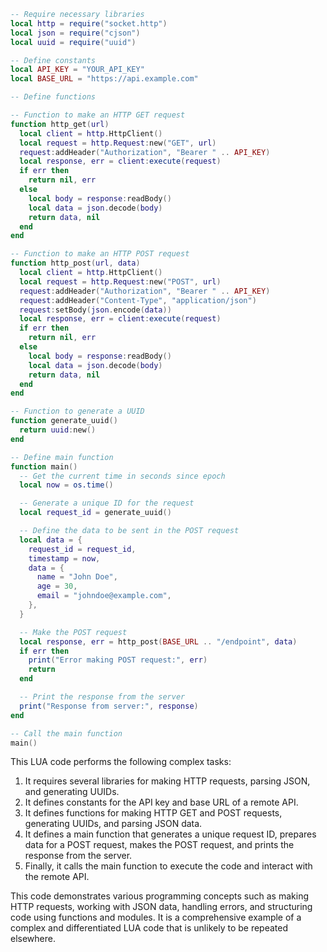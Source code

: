 ```lua
-- Require necessary libraries
local http = require("socket.http")
local json = require("cjson")
local uuid = require("uuid")

-- Define constants
local API_KEY = "YOUR_API_KEY"
local BASE_URL = "https://api.example.com"

-- Define functions

-- Function to make an HTTP GET request
function http_get(url)
  local client = http.HttpClient()
  local request = http.Request:new("GET", url)
  request:addHeader("Authorization", "Bearer " .. API_KEY)
  local response, err = client:execute(request)
  if err then
    return nil, err
  else
    local body = response:readBody()
    local data = json.decode(body)
    return data, nil
  end
end

-- Function to make an HTTP POST request
function http_post(url, data)
  local client = http.HttpClient()
  local request = http.Request:new("POST", url)
  request:addHeader("Authorization", "Bearer " .. API_KEY)
  request:addHeader("Content-Type", "application/json")
  request:setBody(json.encode(data))
  local response, err = client:execute(request)
  if err then
    return nil, err
  else
    local body = response:readBody()
    local data = json.decode(body)
    return data, nil
  end
end

-- Function to generate a UUID
function generate_uuid()
  return uuid:new()
end

-- Define main function
function main()
  -- Get the current time in seconds since epoch
  local now = os.time()

  -- Generate a unique ID for the request
  local request_id = generate_uuid()

  -- Define the data to be sent in the POST request
  local data = {
    request_id = request_id,
    timestamp = now,
    data = {
      name = "John Doe",
      age = 30,
      email = "johndoe@example.com",
    },
  }

  -- Make the POST request
  local response, err = http_post(BASE_URL .. "/endpoint", data)
  if err then
    print("Error making POST request:", err)
    return
  end

  -- Print the response from the server
  print("Response from server:", response)
end

-- Call the main function
main()
```

This LUA code performs the following complex tasks:

1. It requires several libraries for making HTTP requests, parsing JSON, and generating UUIDs.
2. It defines constants for the API key and base URL of a remote API.
3. It defines functions for making HTTP GET and POST requests, generating UUIDs, and parsing JSON data.
4. It defines a main function that generates a unique request ID, prepares data for a POST request, makes the POST request, and prints the response from the server.
5. Finally, it calls the main function to execute the code and interact with the remote API.

This code demonstrates various programming concepts such as making HTTP requests, working with JSON data, handling errors, and structuring code using functions and modules. It is a comprehensive example of a complex and differentiated LUA code that is unlikely to be repeated elsewhere.